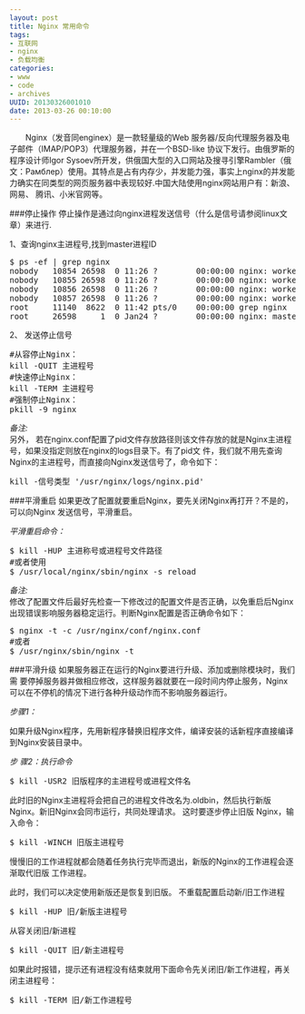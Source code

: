 ```yaml
--- 
layout: post
title: Nginx 常用命令
tags: 
- 互联网
- nginx
- 负载均衡
categories:
- www
- code
- archives
UUID: 20130326001010
date: 2013-03-26 00:10:00
---
```


　　Nginx（发音同enginex）是一款轻量级的Web 服务器/反向代理服务器及电子邮件（IMAP/POP3）代理服务器，并在一个BSD-like 协议下发行。由俄罗斯的程序设计师Igor Sysoev所开发，供俄国大型的入口网站及搜寻引擎Rambler（俄文：Рамблер）使用。其特点是占有内存少，并发能力强，事实上nginx的并发能力确实在同类型的网页服务器中表现较好.中国大陆使用nginx网站用户有：新浪、网易、 腾讯、小米官网等。

###停止操作
停止操作是通过向nginx进程发送信号（什么是信号请参阅linux文 章）来进行.

1、查询nginx主进程号,找到master进程ID
<pre id="bash">
$ ps -ef | grep nginx
nobody   10854 26598  0 11:26 ?        00:00:00 nginx: worker process        
nobody   10855 26598  0 11:26 ?        00:00:00 nginx: worker process        
nobody   10856 26598  0 11:26 ?        00:00:00 nginx: worker process        
nobody   10857 26598  0 11:26 ?        00:00:00 nginx: worker process        
root     11140  8622  0 11:42 pts/0    00:00:00 grep nginx
root     26598     1  0 Jan24 ?        00:00:00 nginx: master process sbin/nginx -c conf/nginx.conf
</pre>
2、 发送停止信号
<pre id="bash">
#从容停止Nginx：
kill -QUIT 主进程号
#快速停止Nginx：
kill -TERM 主进程号
#强制停止Nginx：
pkill -9 nginx
</pre>

*备注:*<br>
另外， 若在nginx.conf配置了pid文件存放路径则该文件存放的就是Nginx主进程号，如果没指定则放在nginx的logs目录下。有了pid文 件，我们就不用先查询Nginx的主进程号，而直接向Nginx发送信号了，命令如下：
<pre id="bash">
kill -信号类型 '/usr/nginx/logs/nginx.pid'
</pre>

###平滑重启
如果更改了配置就要重启Nginx，要先关闭Nginx再打开？不是的，可以向Nginx 发送信号，平滑重启。

*平滑重启命令：*
<pre id="bash">
$ kill -HUP 主进称号或进程号文件路径
#或者使用
$ /usr/local/nginx/sbin/nginx -s reload
</pre>

*备注:*<br>
修改了配置文件后最好先检查一下修改过的配置文件是否正确，以免重启后Nginx出现错误影响服务器稳定运行。判断Nginx配置是否正确命令如下：
<pre id="bash">
$ nginx -t -c /usr/nginx/conf/nginx.conf
#或者
$ /usr/nginx/sbin/nginx -t
</pre>

###平滑升级
如果服务器正在运行的Nginx要进行升级、添加或删除模块时，我们需 要停掉服务器并做相应修改，这样服务器就要在一段时间内停止服务，Nginx可以在不停机的情况下进行各种升级动作而不影响服务器运行。

*步骤1：*

如果升级Nginx程序，先用新程序替换旧程序文件，编译安装的话新程序直接编译到Nginx安装目录中。

*步 骤2：执行命令*
<pre id="bash">
$ kill -USR2 旧版程序的主进程号或进程文件名
</pre>
此时旧的Nginx主进程将会把自己的进程文件改名为.oldbin，然后执行新版 Nginx。新旧Nginx会同市运行，共同处理请求。
这时要逐步停止旧版 Nginx，输入命令：
<pre id="bash">
$ kill -WINCH 旧版主进程号
</pre>
慢慢旧的工作进程就都会随着任务执行完毕而退出，新版的Nginx的工作进程会逐渐取代旧版 工作进程。

此时，我们可以决定使用新版还是恢复到旧版。
不重载配置启动新/旧工作进程
<pre id="bash">
$ kill -HUP 旧/新版主进程号
</pre>
从容关闭旧/新进程
<pre id="bash">
$ kill -QUIT 旧/新主进程号
</pre>
如果此时报错，提示还有进程没有结束就用下面命令先关闭旧/新工作进程，再关闭主进程号：
<pre id="bash">
$ kill -TERM 旧/新工作进程号
</pre>
